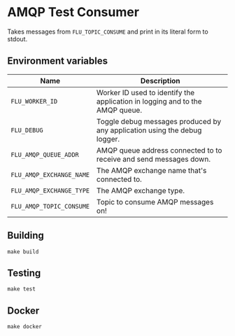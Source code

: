 
# AMQP Test Consumer

Takes messages from `FLU_TOPIC_CONSUME` and print in its literal form
to stdout.

## Environment variables

|           Name           |                              Description
|--------------------------|------------------------------------------------------------------------------|
| `FLU_WORKER_ID`          | Worker ID used to identify the application in logging and to the AMQP queue. |
| `FLU_DEBUG`              | Toggle debug messages produced by any application using the debug logger.    |
| `FLU_AMQP_QUEUE_ADDR`    | AMQP queue address connected to to receive and send messages down.           |
| `FLU_AMQP_EXCHANGE_NAME` | The AMQP exchange name that's connected to.                                  |
| `FLU_AMQP_EXCHANGE_TYPE` | The AMQP exchange type.                                                      |
| `FLU_AMQP_TOPIC_CONSUME` | Topic to consume AMQP messages on!                                           |


## Building

	make build

## Testing

	make test

## Docker

	make docker
